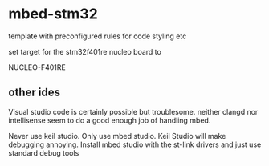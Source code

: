 # mbed-stm32

template with preconfigured rules for code styling etc

set target for the stm32f401re nucleo board to

NUCLEO-F401RE

## other ides

Visual studio code is certainly possible but troublesome. neither clangd nor intellisense seem to do a good enough job of handling mbed.

Never use keil studio. Only use mbed studio. Keil Studio will make debugging annoying. Install mbed studio with the st-link drivers and just use standard debug tools
